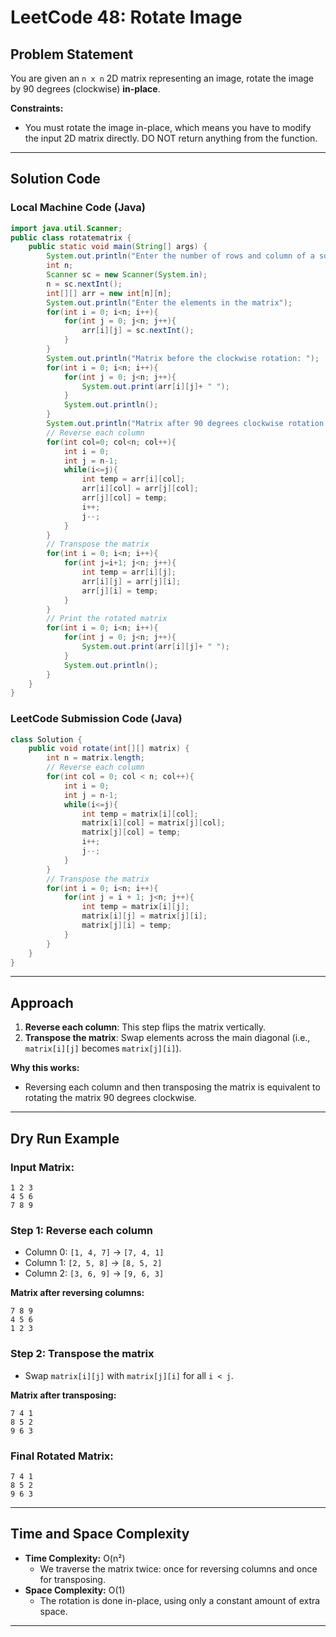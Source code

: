 # LeetCode 48: Rotate Image

## Problem Statement
You are given an `n x n` 2D matrix representing an image, rotate the image by 90 degrees (clockwise) **in-place**.

**Constraints:**
- You must rotate the image in-place, which means you have to modify the input 2D matrix directly. DO NOT return anything from the function.

---

## Solution Code
### Local Machine Code (Java)
```java
import java.util.Scanner;
public class rotatematrix {
    public static void main(String[] args) {
        System.out.println("Enter the number of rows and column of a square matrix");
        int n;
        Scanner sc = new Scanner(System.in);
        n = sc.nextInt();
        int[][] arr = new int[n][n];
        System.out.println("Enter the elements in the matrix");
        for(int i = 0; i<n; i++){
            for(int j = 0; j<n; j++){
                arr[i][j] = sc.nextInt();
            }
        }
        System.out.println("Matrix before the clockwise rotation: ");
        for(int i = 0; i<n; i++){
            for(int j = 0; j<n; j++){
                System.out.print(arr[i][j]+ " ");
            }
            System.out.println();
        }
        System.out.println("Matrix after 90 degrees clockwise rotation: ");
        // Reverse each column
        for(int col=0; col<n; col++){
            int i = 0;
            int j = n-1;
            while(i<=j){
                int temp = arr[i][col];
                arr[i][col] = arr[j][col];
                arr[j][col] = temp;
                i++;
                j--;
            }
        }
        // Transpose the matrix
        for(int i = 0; i<n; i++){
            for(int j=i+1; j<n; j++){
                int temp = arr[i][j];
                arr[i][j] = arr[j][i];
                arr[j][i] = temp;
            }
        }
        // Print the rotated matrix
        for(int i = 0; i<n; i++){
            for(int j = 0; j<n; j++){
                System.out.print(arr[i][j]+ " ");
            }
            System.out.println();
        }
    }
}
```

### LeetCode Submission Code (Java)
```java
class Solution {
    public void rotate(int[][] matrix) {
        int n = matrix.length;
        // Reverse each column
        for(int col = 0; col < n; col++){
            int i = 0;
            int j = n-1;
            while(i<=j){
                int temp = matrix[i][col];
                matrix[i][col] = matrix[j][col];
                matrix[j][col] = temp;
                i++;
                j--;
            }
        }
        // Transpose the matrix
        for(int i = 0; i<n; i++){
            for(int j = i + 1; j<n; j++){
                int temp = matrix[i][j];
                matrix[i][j] = matrix[j][i];
                matrix[j][i] = temp;
            }
        }
    }
}
```

---

## Approach
1. **Reverse each column**: This step flips the matrix vertically.
2. **Transpose the matrix**: Swap elements across the main diagonal (i.e., `matrix[i][j]` becomes `matrix[j][i]`).

**Why this works:**
- Reversing each column and then transposing the matrix is equivalent to rotating the matrix 90 degrees clockwise.

---

## Dry Run Example

### Input Matrix:
```
1 2 3
4 5 6
7 8 9
```

### Step 1: Reverse each column
- Column 0: `[1, 4, 7]` → `[7, 4, 1]`
- Column 1: `[2, 5, 8]` → `[8, 5, 2]`
- Column 2: `[3, 6, 9]` → `[9, 6, 3]`

**Matrix after reversing columns:**
```
7 8 9
4 5 6
1 2 3
```

### Step 2: Transpose the matrix
- Swap `matrix[i][j]` with `matrix[j][i]` for all `i < j`.

**Matrix after transposing:**
```
7 4 1
8 5 2
9 6 3
```

### Final Rotated Matrix:
```
7 4 1
8 5 2
9 6 3
```

---

## Time and Space Complexity
- **Time Complexity:** O(n²)
  - We traverse the matrix twice: once for reversing columns and once for transposing.
- **Space Complexity:** O(1)
  - The rotation is done in-place, using only a constant amount of extra space.

---
